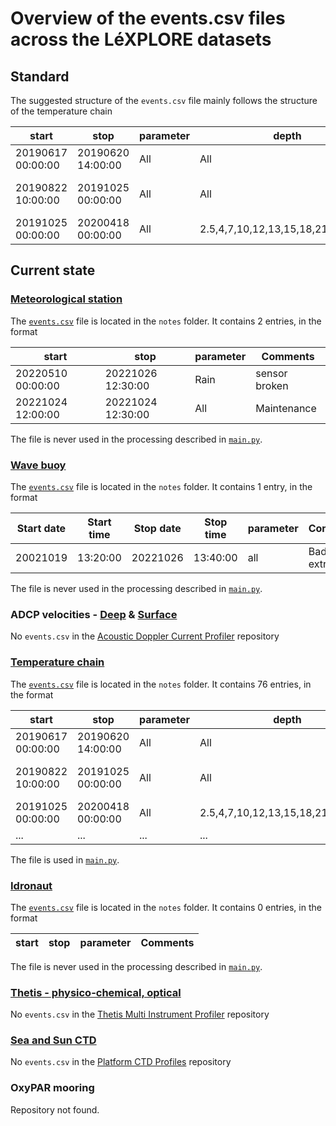 # Overview of the events.csv files across the LéXPLORE datasets

## Standard

The suggested structure of the `events.csv` file mainly follows the structure of the temperature chain

| start             | stop              | parameter | depth                              | comments              |
| ----------------- | ----------------- | --------- | ---------------------------------- | --------------------- |
| 20190617 00:00:00 | 20190620 14:00:00 | All       | All                                | Initial deployment    |
| 20190822 10:00:00 | 20191025 00:00:00 | All       | All                                | Cable broken. No data |
| 20191025 00:00:00 | 20200418 00:00:00 | All       | 2.5,4,7,10,12,13,15,18,21,27,48,51 | Sensor failure        |

## Current state

### [Meteorological station](https://gitlab.renkulab.io/lexplore/meteostation)

The [`events.csv`](https://gitlab.renkulab.io/lexplore/meteostation/-/blob/master/notes/events.csv?ref_type=heads) file is located in the `notes` folder. It contains 2 entries, in the format

| start             | stop              | parameter | Comments      |
| ----------------- | ----------------- | --------- | ------------- |
| 20220510 00:00:00 | 20221026 12:30:00 | Rain      | sensor broken |
| 20221024 12:00:00 | 20221024 12:30:00 | All       | Maintenance   |

The file is never used in the processing described in [`main.py`](https://gitlab.renkulab.io/lexplore/meteostation/-/blob/master/scripts/main.py).

### [Wave buoy](https://gitlab.renkulab.io/lexplore/wave-buoy)

The [`events.csv`](https://gitlab.renkulab.io/lexplore/wave-buoy/-/blob/master/notes/events.csv?ref_type=heads) file is located in the `notes` folder. It contains 1 entry, in the format

| Start date | Start time | Stop date | Stop time | parameter | Comments           | Operator           |
| ---------- | ---------- | --------- | --------- | --------- | ------------------ | ------------------ |
| 20021019   | 13:20:00   | 20221026  | 13:40:00  | all       | Bad com, extrafile | Sebastien Lavanchy |

The file is never used in the processing described in [`main.py`](https://gitlab.renkulab.io/lexplore/wave-buoy/-/blob/master/scripts/main.py).

### ADCP velocities - [Deep](https://gitlab.renkulab.io/lexplore/acousticdopplercurrentprofiler) & [Surface](https://gitlab.renkulab.io/lexplore/adcp)

No `events.csv` in the [Acoustic Doppler Current Profiler](https://gitlab.renkulab.io/lexplore/acousticdopplercurrentprofiler) repository

### [Temperature chain](https://gitlab.renkulab.io/lexplore/thermister-chain)

The [`events.csv`](https://gitlab.renkulab.io/lexplore/thermister-chain/-/blob/master/notes/events.csv?ref_type=heads) file is located in the `notes` folder. It contains 76 entries, in the format

| start             | stop              | parameter | depth                              | comments              |
| ----------------- | ----------------- | --------- | ---------------------------------- | --------------------- |
| 20190617 00:00:00 | 20190620 14:00:00 | All       | All                                | Initial deployment    |
| 20190822 10:00:00 | 20191025 00:00:00 | All       | All                                | Cable broken. No data |
| 20191025 00:00:00 | 20200418 00:00:00 | All       | 2.5,4,7,10,12,13,15,18,21,27,48,51 | Sensor failure        |
| ...               | ...               | ...       | ...                                |                       |

The file is used in [`main.py`](https://gitlab.renkulab.io/lexplore/thermister-chain/-/blob/master/scripts/main.py).

### [Idronaut](https://gitlab.renkulab.io/lexplore/idronaut-automatic-profiler)

The [`events.csv`](https://gitlab.renkulab.io/lexplore/idronaut-automatic-profiler/-/blob/master/notes/events.csv?ref_type=heads) file is located in the `notes` folder. It contains 0 entries, in the format

| start | stop | parameter | Comments |
| ----- | ---- | --------- | -------- |

The file is never used in the processing described in [`main.py`](https://gitlab.renkulab.io/lexplore/idronaut-automatic-profiler/-/blob/master/scripts/main.py).

### [Thetis - physico-chemical, optical](https://gitlab.renkulab.io/lexplore/thetis-multi-instrument-profiler)

No `events.csv` in the [Thetis Multi Instrument Profiler](https://gitlab.renkulab.io/lexplore/thetis-multi-instrument-profiler) repository

### [Sea and Sun CTD](https://gitlab.renkulab.io/lexplore/platform-ctd-profiles)

No `events.csv` in the [Platform CTD Profiles](https://gitlab.renkulab.io/lexplore/platform-ctd-profiles) repository

### OxyPAR mooring

Repository not found.
